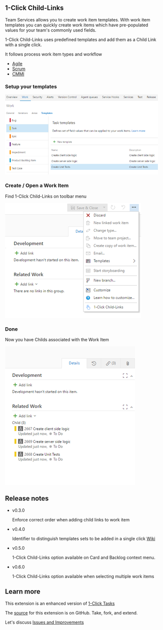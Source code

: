 ## 1-Click Child-Links ##

Team Services allows you to create work item templates.
With work item templates you can quickly create work items which have pre-populated values for your team's commonly used fields.

1-Click Child-Links uses predefined templates and add them as a Child Link with a single click.

It follows process work item types and workflow
* <a href="https://www.visualstudio.com/en-us/docs/work/guidance/agile-process-workflow" target="_blank">Agile</a>
* <a href="https://www.visualstudio.com/en-us/docs/work/guidance/scrum-process-workflow" target="_blank">Scrum</a>
* <a href="https://www.visualstudio.com/en-us/docs/work/guidance/cmmi-process-workflow" target="_blank">CMMI</a>

### Setup your templates ###



![Export](img/screen01.png)

### Create / Open a Work Item ###

Find 1-Click Child-Links on toolbar menu

![Export](img/screen02.png)

### Done ###

Now you have Childs associated with the Work Item

![Export](img/screen03.png)

## Release notes ##

* v0.3.0 

    Enforce correct order when adding child links to work item

* v0.4.0

    Identifier to distinguish templates sets to be added in a single click  <a href="https://github.com/figueiredorui/1-click-child-links/wiki/Group-templates-with-identifier" target="_blank">Wiki</a>

* v0.5.0

    1-Click Child-Links option available on Card and Backlog context menu.

* v0.6.0

     1-Click Child-Links option available when selecting multiple work items

## Learn more ##

This extension is an enhanced version of <a href="https://marketplace.visualstudio.com/items?itemName=ruifig.vsts-work-item-one-click-tasks" target="_blank">1-Click Tasks</a>

The <a href="https://github.com/figueiredorui/1-click-child-links" target="_blank">source</a> for this extension is on GitHub. Take, fork, and extend.

Let's discuss <a href="https://github.com/figueiredorui/1-click-child-links/issues" target="_blank">Issues and Improvements</a>